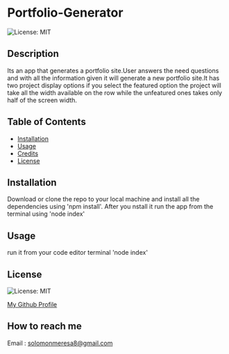 # Portfolio-Generator

  ![License: MIT](https://img.shields.io/badge/License-MIT-green.svg)


  


## Description
 Its an app that generates a portfolio site.User answers the need questions and with all the information given it will generate a new portfolio site.It has two project display options if you select the featured option the project will take all the width available on the row while the unfeatured ones takes only half of the screen width.
##  Table of Contents

* [Installation](#installation)
* [Usage](#usage)
* [Credits](#credits)
* [License](#license)


## Installation
Download or clone the repo to your local machine and install all the dependencies using 'npm install'. 
After you nstall it run the app from the terminal using 'node index'

## Usage
 run it from your code editor terminal 'node index'




## License

![License: MIT](https://img.shields.io/badge/License-MIT-green.svg)





[My Github Profile](https://github.com/solomonmeresa)

## How to reach me
 Email : solomonmeresa8@gmail.com


